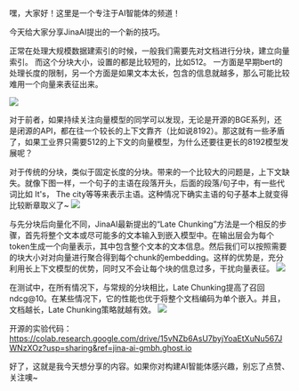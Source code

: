 嘿，大家好！这里是一个专注于AI智能体的频道！

今天给大家分享JinaAI提出的一个新的技巧。

正常在处理大规模数据建索引的时候，一般我们需要先对文档进行分块，建立向量索引。 而这个分块大小，设置的都是比较短的，比如512。 一方面是早期bert的处理长度的限制，另一个方面是如果文本太长，包含的信息就越多，那么可能比较难用一个向量来表征出来。

![](https://files.mdnice.com/user/50285/c3de450e-4c9d-4cff-ae15-eddc49e15cc7.png)

对于前者，如果持续关注向量模型的同学可以发现，无论是开源的BGE系列，还是闭源的API，都在往一个较长的上下文靠齐（比如说8192）。那这就有一些矛盾了，如果工业界只需要512的上下文的向量模型，为什么还要往更长的8192模型发展呢？

对于传统的分块，类似于固定长度的分块。带来的一个比较大的问题是，上下文缺失。就像下图一样，一个句子的主语在段落开头，后面的段落/句子中，有一些代词比如 It's， The city等等来表示主语。这种情况下确实主语的句子基本上就变得比较断章取义了~
![](https://files.mdnice.com/user/50285/cc8f0108-b716-48d2-918c-a8778c52378b.png)

与先分块后向量化不同，JinaAI最新提出的“Late Chunking”方法是一个相反的步骤，首先将整个文本或尽可能多的文本输入到嵌入模型中。在输出层会为每个token生成一个向量表示，其中包含整个文本的文本信息。然后我们可以按照需要的块大小对对向量进行聚合得到每个chunk的embedding。这样的优势是，充分利用长上下文模型的优势，同时又不会让每个块的信息过多，干扰向量表征。
![](https://files.mdnice.com/user/50285/eadd6163-d80a-4a45-ab82-a0ac22331514.png)

在测试中，在所有情况下，与常规的分块相比，Late Chunking提高了召回ndcg@10。在某些情况下，它的性能也优于将整个文档编码为单个嵌入。并且，文档越长，Late Chunking策略就越有效。
![](https://files.mdnice.com/user/50285/4068c6fa-6d63-4ca8-b733-4a2375e6fcb9.png)

开源的实验代码：https://colab.research.google.com/drive/15vNZb6AsU7byjYoaEtXuNu567JWNzXOz?usp=sharing&ref=jina-ai-gmbh.ghost.io

好了，这就是我今天想分享的内容。如果你对构建AI智能体感兴趣，别忘了点赞、关注噢~